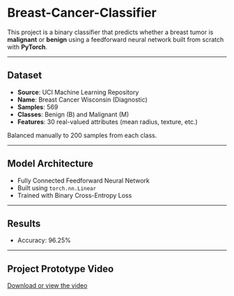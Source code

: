 # Breast-Cancer-Classifier
This project is a binary classifier that predicts whether a breast tumor is **malignant** or **benign** using a feedforward neural network built from scratch with **PyTorch**.

---

## Dataset

- **Source**: UCI Machine Learning Repository  
- **Name**: Breast Cancer Wisconsin (Diagnostic)  
- **Samples**: 569  
- **Classes**: Benign (B) and Malignant (M)  
- **Features**: 30 real-valued attributes (mean radius, texture, etc.)

Balanced manually to 200 samples from each class.

---

##  Model Architecture

- Fully Connected Feedforward Neural Network
- Built using `torch.nn.Linear`
- Trained with Binary Cross-Entropy Loss

---

##  Results

- Accuracy: 96.25%
  
---

##  Project Prototype Video

[Download or view the video](https://github.com/abdelhamidgh/Breast-Cancer-Classifier/blob/main/Project-web-interface.mp4)
